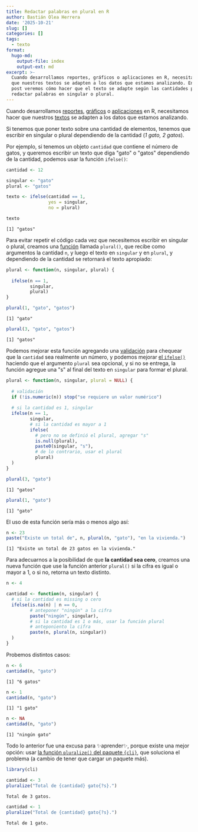 ```yaml
---
title: Redactar palabras en plural en R
author: Bastián Olea Herrera
date: '2025-10-21'
slug: []
categories: []
tags:
  - texto
format:
  hugo-md:
    output-file: index
    output-ext: md
excerpt: >-
  Cuando desarrollamos reportes, gráficos o aplicaciones en R, necesitamos hacer
  que nuestros textos se adapten a los datos que estamos analizando. En este
  post veremos cómo hacer que el texto se adapte según las cantidades para
  redactar palabras en singular o plural.
---
```



Cuando desarrollamos [reportes](../../../tags/quarto/), [gráficos](../../../tags/gráficos/) o [aplicaciones](../../../tags/shiny/) en R, necesitamos hacer que nuestros [textos](../../../tags/texto/) se adapten a los datos que estamos analizando.

Si tenemos que poner texto sobre una cantidad de elementos, tenemos que escribir en singular o plural dependiendo de la cantidad (*1 gato, 2 gatos*).

Por ejemplo, si tenemos un objeto `cantidad` que contiene el número de gatos, y queremos escribir un texto que diga "gato" o "gatos" dependiendo de la cantidad, podemos usar la función `ifelse()`:

``` r
cantidad <- 12

singular <- "gato"
plural <- "gatos"

texto <- ifelse(cantidad == 1,
                yes = singular,
                no = plural)

texto
```

    [1] "gatos"

Para evitar repetir el código cada vez que necesitemos escribir en singular o plural, creamos una [función](../../../tags/funciones/) llamada `plural()`, que recibe como argumentos la cantidad `n`, y luego el texto en `singular` y en `plural`, y dependiendo de la cantidad se retornará el texto apropiado:

``` r
plural <- function(n, singular, plural) {
  
  ifelse(n == 1,
         singular,
         plural)
}
```

``` r
plural(1, "gato", "gatos")
```

    [1] "gato"

``` r
plural(3, "gato", "gatos")
```

    [1] "gatos"

Podemos mejorar esta función agregando una [validación](../../../blog/validacion_basica/) para chequear que la `cantidad` sea realmente un número, y podemos mejorar [el `ifelse()`](../../../tags/control-de-flujo/) haciendo que el argumento `plural` sea opcional, y si no se entrega, la función agregue una "s" al final del texto en `singular` para formar el plural.

``` r
plural <- function(n, singular, plural = NULL) {
  
  # validación
  if (!is.numeric(n)) stop("se requiere un valor numérico")
  
  # si la cantidad es 1, singular
  ifelse(n == 1,
         singular,
         # si la cantidad es mayor a 1
         ifelse(
           # pero no se definió el plural, agregar "s"
           is.null(plural),
           paste0(singular, "s"),
           # de lo contrario, usar el plural
           plural)
  )
}

plural(3, "gato")
```

    [1] "gatos"

``` r
plural(1, "gato")
```

    [1] "gato"

El uso de esta función sería más o menos algo así:

``` r
n <- 23
paste("Existe un total de", n, plural(n, "gato"), "en la vivienda.")
```

    [1] "Existe un total de 23 gatos en la vivienda."

Para adecuarnos a la posibilidad de que **la cantidad sea cero**, creamos una nueva función que use la función anterior `plural()` si la cifra es igual o mayor a 1, o si no, retorna un texto distinto.

``` r
n <- 4

cantidad <- function(n, singular) {
  # si la cantidad es missing o cero
  ifelse(is.na(n) | n == 0,
         # anteponer "ningún" a la cifra
         paste("ningún", singular),
         # si la cantidad es 1 o más, usar la función plural
         # anteponiento la cifra
         paste(n, plural(n, singular))
  )
}
```

Probemos distintos casos:

``` r
n <- 6
cantidad(n, "gato")
```

    [1] "6 gatos"

``` r
n <- 1
cantidad(n, "gato")
```

    [1] "1 gato"

``` r
n <- NA
cantidad(n, "gato")
```

    [1] "ningún gato"

Todo lo anterior fue una excusa para ✨aprender✨, porque existe una mejor opción: usar [la función `pluralize()` del paquete `{cli}`](https://cli.r-lib.org/reference/pluralize.html), que soluciona el problema (a cambio de tener que cargar un paquete más).

``` r
library(cli)

cantidad <- 3
pluralize("Total de {cantidad} gato{?s}.")
```

    Total de 3 gatos.

``` r
cantidad <- 1
pluralize("Total de {cantidad} gato{?s}.")
```

    Total de 1 gato.
